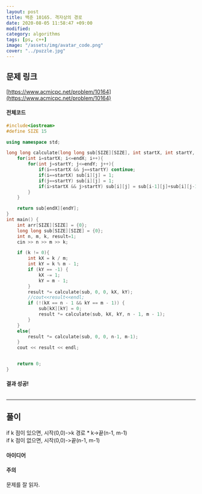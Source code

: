 ```yaml
---
layout: post
title: 백준 10165. 격자상의 경로
date: 2020-08-05 11:58:47 +09:00
modified: 
category: algorithms
tags: [ps, c++]
image: "/assets/img/avatar_code.png"
cover: "../puzzle.jpg"
---
```


## 문제 링크<br>
 [https://www.acmicpc.net/problem/10164](https://www.acmicpc.net/problem/10164)<br>


#### 전체코드<br>

```cpp
#include<iostream>
#define SIZE 15

using namespace std;

long long calculate(long long sub[SIZE][SIZE], int startX, int startY, int endX, int endY){
    for(int i=startX; i<=endX; i++){
        for(int j=startY; j<=endY; j++){
            if(i==startX && j==startY) continue;
            if(i==startX) sub[i][j] = 1;
            if(j==startY) sub[i][j] = 1;
            if(i>startX && j>startY) sub[i][j] = sub[i-1][j]+sub[i][j-1];
        }
    }

    return sub[endX][endY];
}
int main() {
    int arr[SIZE][SIZE] = {0};
    long long sub[SIZE][SIZE] = {0};
    int n, m, k, result=1;
    cin >> n >> m >> k;

    if (k != 0){
        int kX = k / m;
        int kY = k % m - 1;
        if (kY == -1) {
            kX -= 1;
            kY = m - 1;
        }
        result *= calculate(sub, 0, 0, kX, kY);
        //cout<<result<<endl;
        if (!(kX == n - 1 && kY == m - 1)) {
            sub[kX][kY] = 0;
            result *= calculate(sub, kX, kY, n - 1, m - 1);
        }
    }
    else{
        result *= calculate(sub, 0, 0, n-1, m-1);
    }
    cout << result << endl;


    return 0;
}
```

#### 결과 성공!<br>
![]()

---

## 풀이<br>
if k 점이 있으면, 시작(0,0)->k 경로 * k->끝(n-1, m-1)  
if k 점이 없으면, 시작(0,0)->끝(n-1, m-1)

#### 아이디어 <br>

#### 주의 <br> 
문제를 잘 읽자. 
